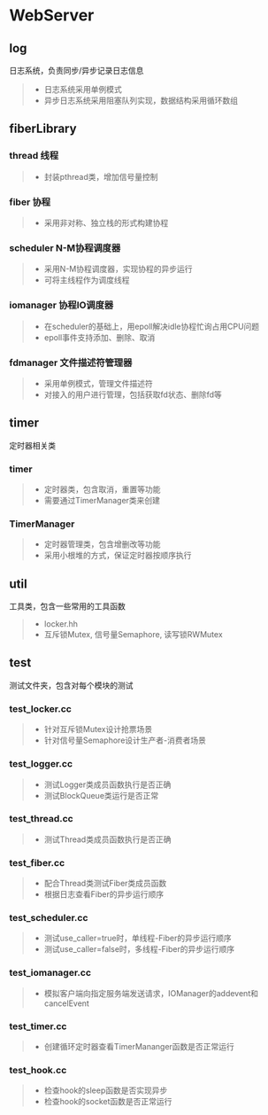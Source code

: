 # WebServer

## log
日志系统，负责同步/异步记录日志信息
> * 日志系统采用单例模式
> * 异步日志系统采用阻塞队列实现，数据结构采用循环数组

## fiberLibrary
### thread 线程
> * 封装pthread类，增加信号量控制
### fiber 协程
> * 采用非对称、独立栈的形式构建协程
### scheduler N-M协程调度器
> * 采用N-M协程调度器，实现协程的异步运行
> * 可将主线程作为调度线程
### iomanager 协程IO调度器
> * 在scheduler的基础上，用epoll解决idle协程忙询占用CPU问题
> * epoll事件支持添加、删除、取消
### fdmanager 文件描述符管理器
> * 采用单例模式，管理文件描述符
> * 对接入的用户进行管理，包括获取fd状态、删除fd等

## timer
定时器相关类
### timer
> * 定时器类，包含取消，重置等功能
> * 需要通过TimerManager类来创建
### TimerManager
> * 定时器管理类，包含增删改等功能
> * 采用小根堆的方式，保证定时器按顺序执行

## util
工具类，包含一些常用的工具函数
> * locker.hh
> * 互斥锁Mutex, 信号量Semaphore, 读写锁RWMutex

## test
测试文件夹，包含对每个模块的测试
### test_locker.cc
> * 针对互斥锁Mutex设计抢票场景
> * 针对信号量Semaphore设计生产者-消费者场景
### test_logger.cc
> * 测试Logger类成员函数执行是否正确
> * 测试BlockQueue类运行是否正常
### test_thread.cc
> * 测试Thread类成员函数执行是否正确
### test_fiber.cc
> * 配合Thread类测试Fiber类成员函数
> * 根据日志查看Fiber的异步运行顺序
### test_scheduler.cc
> * 测试use_caller=true时，单线程-Fiber的异步运行顺序
> * 测试use_caller=false时，多线程-Fiber的异步运行顺序
### test_iomanager.cc
> * 模拟客户端向指定服务端发送请求，IOManager的addevent和cancelEvent
### test_timer.cc
> * 创建循环定时器查看TimerMananger函数是否正常运行
### test_hook.cc
> * 检查hook的sleep函数是否实现异步
> * 检查hook的socket函数是否正常运行